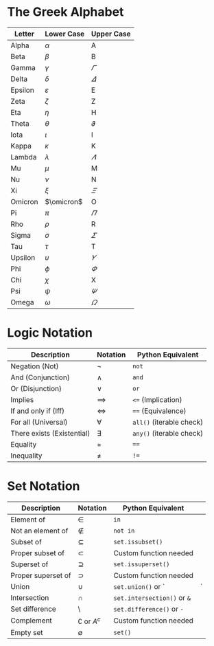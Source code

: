 # The Greek Alphabet

| Letter  | Lower Case    | Upper Case    |
| ------- | ------------- | ------------- |
| Alpha   | $\alpha$      | A             |
| Beta    | $\beta$       | B             |
| Gamma   | $\gamma$      | $\varGamma$   |
| Delta   | $\delta$      | $\varDelta$   |
| Epsilon | $\varepsilon$ | E             |
| Zeta    | $\zeta$       | Z             |
| Eta     | $\eta$        | H             |
| Theta   | $\theta$      | $\vartheta$   |
| Iota    | $\iota$       | I             |
| Kappa   | $\kappa$      | K             |
| Lambda  | $\lambda$     | $\varLambda$  |
| Mu      | $\mu$         | M             |
| Nu      | $\nu$         | N             |
| Xi      | $\xi$         | $\varXi$      |
| Omicron | $\omicron$    | O             |
| Pi      | $\pi$         | $\varPi$      |
| Rho     | $\rho$        | R             |
| Sigma   | $\sigma$      | $\varSigma$   |
| Tau     | $\tau$        | T             |
| Upsilon | $\upsilon$    | $\varUpsilon$ |
| Phi     | $\phi$        | $\varPhi$     |
| Chi     | $\chi$        | X             |
| Psi     | $\psi$        | $\varPsi$      |
| Omega   | $\omega$      | $\varOmega$              |

# Logic Notation

| Description             | Notation                    | Python Equivalent         |
|-------------------------|-----------------------------|---------------------------|
| Negation (Not)          | $\neg$                  | `not`                     |
| And (Conjunction)       | $\land$                  | `and`                     |
| Or (Disjunction)        | $\lor$                  | `or`                      |
| Implies                 | $\implies$           | `<=` (Implication)        |
| If and only if (Iff)    | $\iff$       | `==` (Equivalence)        |
| For all (Universal)     | $\forall$               | `all()` (iterable check)  |
| There exists (Existential) | $\exists$            | `any()` (iterable check)  |
| Equality                | $=$                     | `==`                      |
| Inequality              | $\neq$                   | `!=`                      |

# Set Notation

| Description | Notation | Python Equivalent |  |
| ---- | ---- | ---- | ---- |
| Element of | $\in$ | `in` |  |
| Not an element of | $\notin$ | `not in` |  |
| Subset of | $\subseteq$ | `set.issubset()` |  |
| Proper subset of | $\subset$ | Custom function needed |  |
| Superset of | $\supseteq$ | `set.issuperset()` |  |
| Proper superset of | $\supset$ | Custom function needed |  |
| Union | $\cup$ | `set.union()` or ` | ` |
| Intersection | $\cap$ | `set.intersection()` or `&` |  |
| Set difference | $\setminus$ | `set.difference()` or `-` |  |
| Complement | $\complement$ or $A^c$ | Custom function needed |  |
| Empty set | $\emptyset$ |                               `set()` |  |

